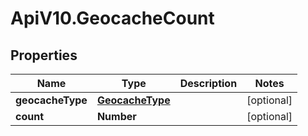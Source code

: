 # ApiV10.GeocacheCount

## Properties

Name | Type | Description | Notes
------------ | ------------- | ------------- | -------------
**geocacheType** | [**GeocacheType**](GeocacheType.md) |  | [optional] 
**count** | **Number** |  | [optional] 


